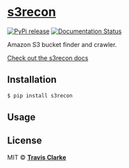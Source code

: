# [s3recon](https://s3recon.readthedocs.io/en/latest/)

[![PyPi release](https://img.shields.io/pypi/v/s3recon.svg)](https://pypi.org/project/s3recon/)
[![Documentation Status](https://readthedocs.org/projects/s3recon/badge/?version=latest)](https://s3recon.readthedocs.io/en/latest/?badge=latest)

Amazon S3 bucket finder and crawler.

[Check out the s3recon docs](https://s3recon.readthedocs.io/en/latest/)

## Installation
```bash
$ pip install s3recon
```

## Usage



## License

MIT &copy; [**Travis Clarke**](https://blog.travismclarke.com/)
